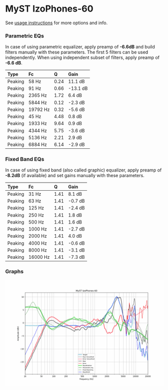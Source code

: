 # MyST IzoPhones-60
See [usage instructions](https://github.com/jaakkopasanen/AutoEq#usage) for more options and info.

### Parametric EQs
In case of using parametric equalizer, apply preamp of **-6.6dB** and build filters manually
with these parameters. The first 5 filters can be used independently.
When using independent subset of filters, apply preamp of **-6.6 dB**.

| Type    | Fc       |    Q | Gain     |
|:--------|:---------|:-----|:---------|
| Peaking | 58 Hz    | 0.24 | 11.1 dB  |
| Peaking | 91 Hz    | 0.66 | -13.1 dB |
| Peaking | 2365 Hz  | 1.72 | 6.4 dB   |
| Peaking | 5844 Hz  | 0.12 | -2.3 dB  |
| Peaking | 19792 Hz | 0.32 | -5.6 dB  |
| Peaking | 45 Hz    | 4.48 | 0.8 dB   |
| Peaking | 1933 Hz  | 9.64 | 0.9 dB   |
| Peaking | 4344 Hz  | 5.75 | -3.6 dB  |
| Peaking | 5136 Hz  | 2.21 | 2.9 dB   |
| Peaking | 6884 Hz  | 6.14 | -2.9 dB  |

### Fixed Band EQs
In case of using fixed band (also called graphic) equalizer, apply preamp of **-8.2dB**
(if available) and set gains manually with these parameters.

| Type    | Fc       |    Q | Gain    |
|:--------|:---------|:-----|:--------|
| Peaking | 31 Hz    | 1.41 | 8.1 dB  |
| Peaking | 63 Hz    | 1.41 | -0.7 dB |
| Peaking | 125 Hz   | 1.41 | -2.4 dB |
| Peaking | 250 Hz   | 1.41 | 1.8 dB  |
| Peaking | 500 Hz   | 1.41 | 1.6 dB  |
| Peaking | 1000 Hz  | 1.41 | -2.7 dB |
| Peaking | 2000 Hz  | 1.41 | 4.0 dB  |
| Peaking | 4000 Hz  | 1.41 | -0.6 dB |
| Peaking | 8000 Hz  | 1.41 | -3.1 dB |
| Peaking | 16000 Hz | 1.41 | -7.3 dB |

### Graphs
![](./MyST%20IzoPhones-60.png)